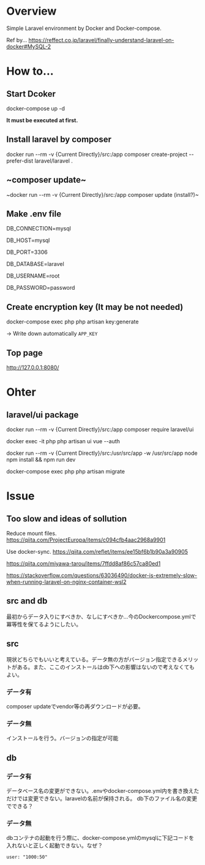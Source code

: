 # Overview
Simple Laravel environment by Docker and Docker-compose.

Ref by...
https://reffect.co.jp/laravel/finally-understand-laravel-on-docker#MySQL-2


# How to...
## Start Dcoker
docker-compose up -d

**It must be executed at first.**

## Install laravel by composer
docker run --rm -v {Current Directly}/src:/app composer create-project --prefer-dist laravel/laravel .

## ~composer update~
~docker run --rm -v {Current Directly}/src:/app composer update (install?)~

## Make .env file
DB_CONNECTION=mysql

DB_HOST=mysql

DB_PORT=3306

DB_DATABASE=laravel

DB_USERNAME=root

DB_PASSWORD=password

## Create encryption key (It may be not needed)
docker-compose exec php php artisan key:generate

-> Write down automatically `APP_KEY`

## Top page
http://127.0.0.1:8080/


# Ohter
## laravel/ui package
docker run --rm -v {Current Directly}/src:/app composer require laravel/ui

docker exec -it php php artisan ui vue --auth

docker run --rm -v {Current Directly}/src:/usr/src/app -w /usr/src/app node npm install && npm run dev

docker-compose exec php php artisan migrate

# Issue
## Too slow and ideas of sollution
Reduce mount files.
https://qiita.com/ProjectEuropa/items/c094cfb4aac2968a9901

Use docker-sync.
https://qiita.com/reflet/items/ee15bf6b1b90a3a90905

https://qiita.com/miyawa-tarou/items/7ffdd8af86c57ca80ed1

https://stackoverflow.com/questions/63036490/docker-is-extremely-slow-when-running-laravel-on-nginx-container-wsl2

## src and db
最初からデータ入りにすべきか、なしにすべきか…今のDockercompose.ymlで冪等性を保てるようにしたい。

## src
現状どちらでもいいと考えている。データ無の方がバージョン指定できるメリットがある。また、ここのインストールはdb下への影響はないので考えなくてもよい。
### データ有
composer updateでvendor等の再ダウンロードが必要。 
### データ無
インストールを行う。バージョンの指定が可能

## db
### データ有
データベース名の変更ができない。.envやdocker-compose.yml内を書き換えただけでは変更できない。laravelの名前が保持される。
db下のファイル名の変更でできる？
### データ無
dbコンテナの起動を行う際に、docker-compose.ymlのmysqlに下記コードを入れないと正しく起動できない。なぜ？
```
user: "1000:50"
```
